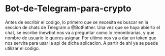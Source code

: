 # Bot-de-Telegram-para-crypto

Antes de escribir el codigo, lo primero que se necesita es buscar en la seccion de chats de Telegram a @BotFather. Una vez que se haya abierto el chat, se escribe /newbot
nos va a preguntar como lo renombrarias, y que nombre de usuario le queres asignar. Por ultimo nos va a dar un token que nos servira para usar la api de dicha aplicacion.
A partir de ahi ya se puede utilizar el codigo.

